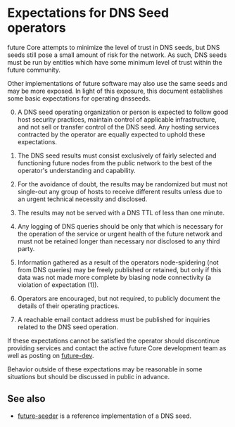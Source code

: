 Expectations for DNS Seed operators
====================================

future Core attempts to minimize the level of trust in DNS seeds,
but DNS seeds still pose a small amount of risk for the network.
As such, DNS seeds must be run by entities which have some minimum
level of trust within the future community.

Other implementations of future software may also use the same
seeds and may be more exposed. In light of this exposure, this
document establishes some basic expectations for operating dnsseeds.

0. A DNS seed operating organization or person is expected to follow good
host security practices, maintain control of applicable infrastructure,
and not sell or transfer control of the DNS seed. Any hosting services
contracted by the operator are equally expected to uphold these expectations.

1. The DNS seed results must consist exclusively of fairly selected and
functioning future nodes from the public network to the best of the
operator's understanding and capability.

2. For the avoidance of doubt, the results may be randomized but must not
single-out any group of hosts to receive different results unless due to an
urgent technical necessity and disclosed.

3. The results may not be served with a DNS TTL of less than one minute.

4. Any logging of DNS queries should be only that which is necessary
for the operation of the service or urgent health of the future
network and must not be retained longer than necessary nor disclosed
to any third party.

5. Information gathered as a result of the operators node-spidering
(not from DNS queries) may be freely published or retained, but only
if this data was not made more complete by biasing node connectivity
(a violation of expectation (1)).

6. Operators are encouraged, but not required, to publicly document the
details of their operating practices.

7. A reachable email contact address must be published for inquiries
related to the DNS seed operation.

If these expectations cannot be satisfied the operator should
discontinue providing services and contact the active future
Core development team as well as posting on
[future-dev](https://groups.google.com/g/futuredev).

Behavior outside of these expectations may be reasonable in some
situations but should be discussed in public in advance.

See also
----------
- [future-seeder](https://github.com/sipa/future-seeder) is a reference implementation of a DNS seed.
